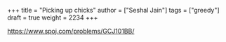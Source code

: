 +++
title = "Picking up chicks"
author = ["Seshal Jain"]
tags = ["greedy"]
draft = true
weight = 2234
+++

<https://www.spoj.com/problems/GCJ101BB/>
